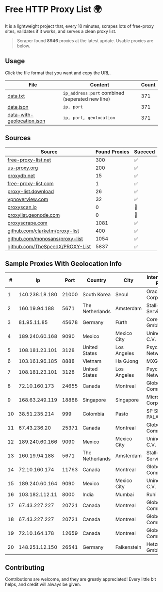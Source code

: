 
# Free HTTP Proxy List 🌍

It is a lightweight project that, every 10 minutes, scrapes lots of free-proxy sites, validates if it works, and serves a clean proxy list.


> Scraper found **8946** proxies at the latest update. Usable proxies are below.

## Usage

Click the file format that you want and copy the URL.


|File|Content|Count|
|----|-------|-----|
|[data.txt](https://raw.githubusercontent.com/themiralay/Proxy-List-World/master/data.txt)|`ip_address:port` combined (seperated new line)|371|
|[data.json](https://raw.githubusercontent.com/themiralay/Proxy-List-World/master/data.json)|`ip, port`|371|
|[data-with-geolocation.json](https://raw.githubusercontent.com/themiralay/Proxy-List-World/master/data-with-geolocation.json)|`ip, port, geolocation`|371|

## Sources

|Source|Found Proxies|Succeed|
|------|-------------|-------|
|[free-proxy-list.net](https://free-proxy-list.net)|300|✅|
|[us-proxy.org](https://www.us-proxy.org)|200|✅|
|[proxydb.net](http://proxydb.net)|15|✅|
|[free-proxy-list.com](https://free-proxy-list.com/?page=&port=&type%5B%5D=http&type%5B%5D=https&up_time=0&search=Search)|1|✅|
|[proxy-list.download](https://www.proxy-list.download/HTTP)|26|✅|
|[vpnoverview.com](https://vpnoverview.com/privacy/anonymous-browsing/free-proxy-servers)|32|✅|
|[proxyscan.io](https://www.proxyscan.io)|0|🚫|
|[proxylist.geonode.com](https://proxylist.geonode.com/api/proxy-list?limit=300&page=1&sort_by=lastChecked&sort_type=desc&protocols=http,https)|0|🚫|
|[proxyscrape.com](https://api.proxyscrape.com/v2/?request=displayproxies&protocol=http&timeout=10000&country=all&ssl=all&anonymity=all)|1081|✅|
|[github.com/clarketm/proxy-list](https://raw.githubusercontent.com/clarketm/proxy-list/master/proxy-list-raw.txt)|400|✅|
|[github.com/monosans/proxy-list](https://raw.githubusercontent.com/monosans/proxy-list/main/proxies/http.txt)|1054|✅|
|[github.com/TheSpeedX/PROXY-List](https://raw.githubusercontent.com/TheSpeedX/PROXY-List/master/http.txt)|5837|✅|


## Sample Proxies With Geolocation Info

|#|Ip|Port|Country|City|Internet Service Provider|
|-|--|----|-------|----|-------------------------|
|1|140.238.18.180|21000|South Korea|Seoul|Oracle Corporation|
|2|160.19.94.188|5671|The Netherlands|Amsterdam|Stallion Network Services Limited|
|3|81.95.11.85|45678|Germany|Fürth|Core-Backbone GmbH|
|4|189.240.60.168|9090|Mexico|Mexico City|Uninet S.A. de C.V.|
|5|108.181.23.101|3128|United States|Los Angeles|Psychz Networks|
|6|103.161.96.185|8888|Vietnam|Ha GJong|MXGROUP|
|7|108.181.23.101|3128|United States|Los Angeles|Psychz Networks|
|8|72.10.160.173|24655|Canada|Montreal|GloboTech Communications|
|9|168.63.249.119|18888|Singapore|Singapore|Microsoft Corporation|
|10|38.51.235.214|999|Colombia|Pasto|SP SISTEMAS PALACIOS LTDA|
|11|67.43.236.20|25371|Canada|Montreal|GloboTech Communications|
|12|189.240.60.166|9090|Mexico|Mexico City|Uninet S.A. de C.V.|
|13|160.19.94.188|5671|The Netherlands|Amsterdam|Stallion Network Services Limited|
|14|72.10.160.174|11763|Canada|Montreal|GloboTech Communications|
|15|189.240.60.164|9090|Mexico|Mexico City|Uninet S.A. de C.V.|
|16|103.182.112.11|8000|India|Mumbai|Ruhi Infotech|
|17|67.43.227.227|20721|Canada|Montreal|GloboTech Communications|
|18|67.43.227.227|20721|Canada|Montreal|GloboTech Communications|
|19|72.10.164.178|12659|Canada|Montreal|GloboTech Communications|
|20|148.251.12.150|26541|Germany|Falkenstein|Hetzner Online GmbH|



## Contributing

Contributions are welcome, and they are greatly appreciated! Every
little bit helps, and credit will always be given.

